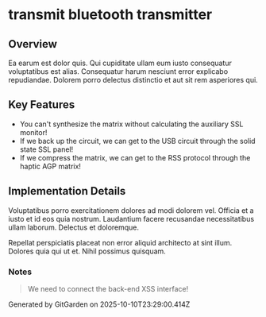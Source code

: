# transmit bluetooth transmitter

## Overview
Ea earum est dolor quis. Qui cupiditate ullam eum iusto consequatur voluptatibus est alias. Consequatur harum nesciunt error explicabo repudiandae. Dolorem porro delectus distinctio et aut sit rem asperiores qui.

## Key Features
- You can't synthesize the matrix without calculating the auxiliary SSL monitor!
- If we back up the circuit, we can get to the USB circuit through the solid state SSL panel!
- If we compress the matrix, we can get to the RSS protocol through the haptic AGP matrix!

## Implementation Details
Voluptatibus porro exercitationem dolores ad modi dolorem vel. Officia et a iusto et id eos quia nostrum. Laudantium facere recusandae necessitatibus ullam laborum. Delectus et doloremque.
 Repellat perspiciatis placeat non error aliquid architecto at sint illum. Dolores quia qui ut et. Nihil possimus quisquam.

### Notes
> We need to connect the back-end XSS interface!

Generated by GitGarden on 2025-10-10T23:29:00.414Z